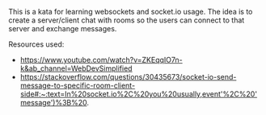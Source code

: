 This is a kata for learning websockets and socket.io usage. The idea is to create a server/client
chat with rooms so the users can connect to that server and exchange messages.

Resources used:
- https://www.youtube.com/watch?v=ZKEqqIO7n-k&ab_channel=WebDevSimplified
- https://stackoverflow.com/questions/30435673/socket-io-send-message-to-specific-room-client-side#:~:text=In%20socket.io%2C%20you%20usually,event'%2C%20'message')%3B%20.